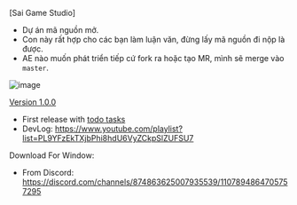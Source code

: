 [Sai Game Studio]
- Dự án mã nguồn mở.
- Con này rất hợp cho các bạn làm luận văn, đừng lấy mã nguồn đi nộp là được.
- AE nào muốn phát triển tiếp cứ fork ra hoặc tạo MR, mình sẽ merge vào `master`.

![image](https://github.com/user-attachments/assets/39027694-d833-4e35-989a-01ea4aa0b32e)

[Version 1.0.0](https://github.com/SaiGame-studio/sg11/releases/tag/v1.0.0)
- First release with [todo tasks](https://github.com/SaiGame-studio/sg11/issues)
- DevLog: https://www.youtube.com/playlist?list=PL9YFzEkTXjbPhi8hdU6VyZCkpSlZUFSU7

Download For Window:
- From Discord: https://discord.com/channels/874863625007935539/1107894864705757295


